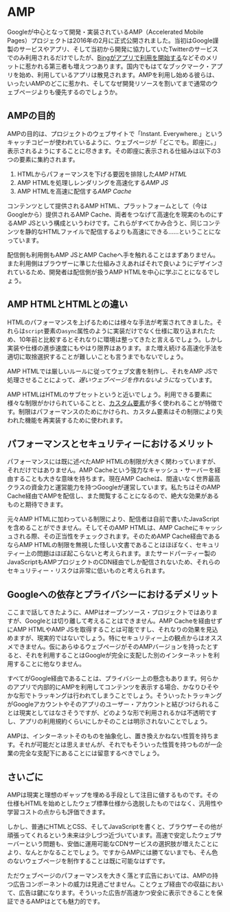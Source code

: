 AMP
===

Googleが中心となって開発・実装されているAMP（Accelerated Mobile Pages）プロジェクトは2016年の2月に正式公開されました。当初はGoogle謹製のサービスやアプリ、そして当初から開発に協力していたTwitterのサービスでのみ利用されるだけでしたが、[Bingがアプリで利用を開始する][1]などそのメリットに惹かれる第三者も増えつつあります。国内でもはてなブックマーク・アプリを始め、利用しているアプリは散見されます。AMPを利用し始める彼らは、いったいAMPのどこに惹かれ、そしてなぜ開発リソースを割いてまで通常のウェブページよりも優先するのでしょうか。


[1]: http://blogs.bing.com/search/September-2016/bing-app-joins-the-amp-open-source-effort


AMPの目的
---------

AMPの目的は、プロジェクトのウェブサイトで「Instant. Everywhere.」というキャッチコピーが使われているように、ウェブページが「どこでも。即座に。」表示されるようにすることに尽きます。その即座に表示される仕組みは以下の3つの要素に集約されます。

1. HTMLからパフォーマンスを下げる要因を排除した*AMP HTML*
2. AMP HTMLを処理しレンダリングを高速化する*AMP JS*
3. AMP HTMLを高速に配信する*AMP Cache*

コンテンツとして提供されるAMP HTML、プラットフォームとして（今はGoogleから）提供されるAMP Cache、両者をつなげて高速化を現実のものにするAMP JSという構成というわけです。これらがすべてかみ合うと、同じコンテンツを静的なHTMLファイルで配信するよりも高速にできる……ということになっています。

配信側も利用側もAMP JSとAMP Cacheへ手を触れることはまずありません。また利用側はブラウザーに準じた仕組みさえあればそれで良いようにデザインされているため、開発者は配信側が扱うAMP HTMLを中心に学ぶことになるでしょう。


AMP HTMLとHTMLとの違い
----------------------

HTMLのパフォーマンスを上げるためには様々な手法が考案されてきました。それらは`script`要素の`async`属性のように実装だけでなく仕様に取り込まれたため、10年前と比較するとそれなりに環境は整ってきたと言えるでしょう。しかし実装や仕様の進歩速度にもやはり限界はあります。また増え続ける高速化手法を適切に取捨選択することが難しいことも言うまでもないでしょう。

AMP HTMLでは厳しいルールに従ってウェブ文書を制作し、それをAMP JSで処理させることによって、*遅いウェブページを作れないように*なっています。

AMP HTMLはHTMLのサブセットというと近いでしょう。利用できる要素に様々な制限がかけられていることと、[カスタム要素][2]が多く使われることが特徴です。制限はパフォーマンスのためにかけられ、カスタム要素はその制限により失われた機能を再実装するために使われます。


[2]: https://html.spec.whatwg.org/multipage/scripting.html#custom-elements


パフォーマンスとセキュリティーにおけるメリット
----------------------------------------------

パフォーマンスには既に述べたAMP HTMLの制限が大きく関わっていますが、それだけではありません。AMP Cacheという強力なキャッシュ・サーバーを経由することも大きな意味を持ちます。現在AMP Cacheは、間違いなく世界最高クラスの資金力と運営能力を持つGoogleが運営しています。私たちはそのAMP Cache経由でAMPを配信し、また閲覧することになるので、絶大な効果があるものと期待できます。

元々AMP HTMLに加わっている制限により、配信者は自前で書いたJavaScriptを含めることができません。そしてそのAMP HTMLは、AMP Cacheにキャッシュされる際、その正当性をチェックされます。そのためAMP Cache経由であるならAMP HTMLの制限を無視した怪しい文書であることはほぼなく、セキュリティー上の問題はほぼ起こらないと考えられます。またサードパーティー製のJavaScriptもAMPプロジェクトのCDN経由でしか配信されないため、それらのセキュリティー・リスクは非常に低いものと考えられます。


Googleへの依存とプライバシーにおけるデメリット
----------------------------------------------

ここまで話してきたように、AMPはオープンソース・プロジェクトではありますが、Googleとは切り離して考えることはできません。AMP Cacheを経由せずにAMP HTMLやAMP JSを取得することは可能ですし、それなりの効果を見込めますが、現実的ではないでしょう。特にセキュリティー上の観点からはオススメできません。仮にあらゆるウェブページがそのAMPバージョンを持ったとすると、それを利用することはGoogleが完全に支配した別のインターネットを利用することに他なりません。

すべてがGoogle経由であることは、プライバシー上の懸念もあります。何らかのアプリで内部的にAMPを利用してコンテンツを表示する場合、かなりひそやかな形でトラッキングは行われてしまうことでしょう。そういったトラッキングがGoogleアカウントやそのアプリのユーザー・アカウントと結びつけられることは現実としてはなさそうですが、どのような形で利用されるかは不透明ですし、アプリの利用規約くらいにしかそのことは明示されないことでしょう。

AMPは、インターネットそのものを抽象化し、置き換えかねない性質を持ちます。それが可能だとは思えませんが、それでもそういった性質を持つものが一企業の完全な支配下にあることには留意するべきでしょう。


さいごに
--------

AMPは現実と理想のギャップを埋める手段として注目に値するものです。その仕様もHTMLを始めとしたウェブ標準仕様から逸脱したものではなく、汎用性や学習コストの点からも評価できます。

しかし、普通にHTMLとCSS、そしてJavaScriptを書くと、ブラウザーその他が頑張ってくれるという未来は少しづつ近づいています。高速で安定したウェブサーバーという問題も、安価に運用可能なCDNサービスの選択肢が増えたことにより、なんとかなることでしょう。ですからAMPには勝てないまでも、そん色のないウェブページを制作することは既に可能なはずです。

ただウェブページのパフォーマンスを大きく落とす広告においては、AMPの持つ広告コンポーネントの威力は見過ごせません。ことウェブ経由での収益において、広告は鍵になります。そういった広告が高速かつ安全に表示できることを保証できるAMPはとても魅力的です。
